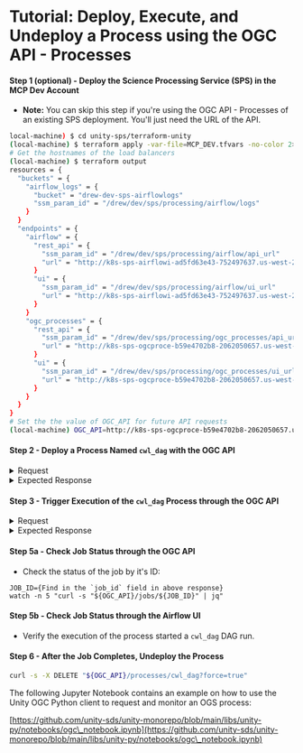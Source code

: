 # Tutorial: Deploy, Execute, and Undeploy a Process using the OGC API - Processes

#### Step 1 (optional) - Deploy the Science Processing Service (SPS) in the MCP Dev Account

* **Note:** You can skip this step if you're using the OGC API - Processes of an existing SPS deployment. You'll just need the URL of the API.

```sh
local-machine) $ cd unity-sps/terraform-unity
(local-machine) $ terraform apply -var-file=MCP_DEV.tfvars -no-color 2>&1 --auto-approve | tee apply_output.txt
# Get the hostnames of the load balancers
(local-machine) $ terraform output
resources = {
  "buckets" = {
    "airflow_logs" = {
      "bucket" = "drew-dev-sps-airflowlogs"
      "ssm_param_id" = "/drew/dev/sps/processing/airflow/logs"
    }
  }
  "endpoints" = {
    "airflow" = {
      "rest_api" = {
        "ssm_param_id" = "/drew/dev/sps/processing/airflow/api_url"
        "url" = "http://k8s-sps-airflowi-ad5fd63e43-752497637.us-west-2.elb.amazonaws.com:5000/api/v1"
      }
      "ui" = {
        "ssm_param_id" = "/drew/dev/sps/processing/airflow/ui_url"
        "url" = "http://k8s-sps-airflowi-ad5fd63e43-752497637.us-west-2.elb.amazonaws.com:5000"
      }
    }
    "ogc_processes" = {
      "rest_api" = {
        "ssm_param_id" = "/drew/dev/sps/processing/ogc_processes/api_url"
        "url" = "http://k8s-sps-ogcproce-b59e4702b8-2062050657.us-west-2.elb.amazonaws.com:5001"
      }
      "ui" = {
        "ssm_param_id" = "/drew/dev/sps/processing/ogc_processes/ui_url"
        "url" = "http://k8s-sps-ogcproce-b59e4702b8-2062050657.us-west-2.elb.amazonaws.com:5001/redoc"
      }
    }
  }
}
# Set the the value of OGC_API for future API requests
(local-machine) OGC_API=http://k8s-sps-ogcproce-b59e4702b8-2062050657.us-west-2.elb.amazonaws.com:5001
```

#### Step 2 - Deploy a Process Named `cwl_dag` with the OGC API

<details>

<summary>Request</summary>

```sh
curl -s -0 -X POST "${OGC_API}/processes" \
-H "Expect:" \
-H 'Content-Type: application/json; charset=utf-8' \
--data-binary @- << EOF
{
    "processDescription": {
        "title": "Generic CWL Process",
        "description": "This process executes any CWL workflow.",
        "id": "cwl_dag",
        "version": "1.0.0",
        "jobControlOptions": [
            "async-execute"
        ],

        "inputs": {
            "cwl_workflow": {
                "title": "CWL Workflow URL",
                "description": "The URL of the CWL workflow",
                "schema": {
                    "type": "string",
                    "format": "uri"
                },
                "minOccurs": 1,
                "maxOccurs": 1
            },
            "cwl_args": {
                "title": "CWL Workflow Parameters URL",
                "description": "The URL of the CWL workflow's YAML parameters file",
                "schema": {
                    "type": "string",
                    "format": "uri"
                },
                "minOccurs": 1,
                "maxOccurs": 1
            },
            "request_memory": {
                "title": "Requested Memory",
                "description": "The amount of memory requested for the job",
                "schema": {
                    "type": "string"
                },
                "minOccurs": 1,
                "maxOccurs": 1,
                "default": "8Gi"
            },
            "request_cpu": {
                "title": "Requested CPU",
                "description": "The number of CPU cores requested for the job",
                "schema": {
                    "type": "string"
                },
                "minOccurs": 1,
                "maxOccurs": 1
            },
            "request_storage": {
                "title": "Requested Storage",
                "description": "The amount of storage requested for the job",
                "schema": {
                    "type": "string"
                },
                "minOccurs": 1,
                "maxOccurs": 1
            }
        },
        "outputs": {
            "result": {
                "title": "Process Result",
                "description": "The result of the SBG Preprocess Workflow execution",
                "schema": {
                    "$ref": "some-ref"
                }
            }
        }
    },
    "executionUnit": {
        "type": "docker",
        "image": "ghcr.io/unity-sds/unity-sps/sps-docker-cwl:2.1.0"
    }
}
EOF
```



</details>

<details>

<summary>Expected Response</summary>

```
Process cwl_dag deployed successfully                                                                                                                                                                                        
```



</details>

#### Step 3 - Trigger Execution of the `cwl_dag` Process through the OGC API

<details>

<summary>Request</summary>

```sh
curl -s -X POST "${OGC_API}/processes/cwl_dag/execution" \
-H "Content-Type: application/json" \
-H "Prefer: respond-async" \
--data-binary @- << EOF | jq '.'
{
  "inputs": {
    "cwl_workflow": "https://raw.githubusercontent.com/unity-sds/sbg-workflows/main/preprocess/sbg-preprocess-workflow.cwl",
    "cwl_args": "https://raw.githubusercontent.com/unity-sds/sbg-workflows/main/preprocess/sbg-preprocess-workflow.dev.yml",
    "request_memory": "8Gi",
    "request_cpu": "4",
    "request_storage": "10Gi"
  },
  "outputs": {
    "result": {
      "transmissionMode": "reference"
    }
  }
}
EOF
```

</details>

<details>

<summary>Expected Response</summary>

```
[
  [
    "process_id",
    "cwl_dag"
  ],
  [
    "type",
    "process"
  ],
  [
    "job_id",
    "7b23d796-96ae-4d6b-b1c1-15181752aa43"
  ],
  [
    "status",
    "accepted"
  ],
  [
    "message",
    null
  ],
  [
    "exception",
    null
  ],
  [
    "created",
    "2024-09-18T18:03:38.299715"
  ],
  [
    "started",
    null
  ],
  [
    "finished",
    null
  ],
  [
    "updated",
    "2024-09-18T18:03:38.299718"
  ],
  [
    "progress",
    null
  ],
  [
    "links",
    null
  ]
]
```

</details>

#### Step 5a - Check Job Status through the OGC API

* Check the status of the job by it's ID:

```shell
JOB_ID={Find in the `job_id` field in above response}
watch -n 5 "curl -s "${OGC_API}/jobs/${JOB_ID}" | jq"
```

#### Step 5b - Check Job Status through the Airflow UI

* Verify the execution of the process started a `cwl_dag` DAG run.

#### Step 6 - After the Job Completes, Undeploy the Process

```sh
curl -s -X DELETE "${OGC_API}/processes/cwl_dag?force=true"
```

The following Jupyter Notebook contains an example on how to use the Unity OGC Python client to request and monitor an OGS process:

[https://github.com/unity-sds/unity-monorepo/blob/main/libs/unity-py/notebooks/ogc\_notebook.ipynb](https://github.com/unity-sds/unity-monorepo/blob/main/libs/unity-py/notebooks/ogc\_notebook.ipynb)
